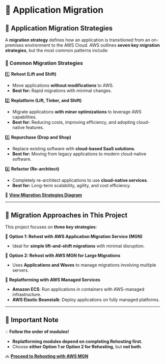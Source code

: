 # 🚀 **Application Migration**

## **🔹 Application Migration Strategies**
A **migration strategy** defines how an application is transitioned from an on-premises environment to the AWS Cloud. AWS outlines **seven key migration strategies**, but the most common patterns include:

### **🔹 Common Migration Strategies**
1️⃣ **Rehost (Lift and Shift)**  
   - Move applications **without modifications** to AWS.  
   - **Best for:** Rapid migrations with minimal changes.  

2️⃣ **Replatform (Lift, Tinker, and Shift)**  
   - Migrate applications **with minor optimizations** to leverage AWS capabilities.  
   - **Best for:** Reducing costs, improving efficiency, and adopting cloud-native features.  

3️⃣ **Repurchase (Drop and Shop)**  
   - Replace existing software with **cloud-based SaaS solutions**.  
   - **Best for:** Moving from legacy applications to modern cloud-native software.  

4️⃣ **Refactor (Re-architect)**  
   - Completely re-architect applications to use **cloud-native services**.  
   - **Best for:** Long-term scalability, agility, and cost efficiency.  

🔗 **[View Migration Strategies Diagram](../assets/migration-strategies-diagram.png)**  

---

## **🔹 Migration Approaches in This Project**
This project focuses on **three key strategies**:

🔹 **Option 1: Rehost with AWS Application Migration Service (MGN)**  
   - Ideal for **simple lift-and-shift migrations** with minimal disruption.  

🔹 **Option 2: Rehost with AWS MGN for Large Migrations**  
   - Uses **Applications and Waves** to manage migrations involving multiple servers.  

🔹 **Replatforming with AWS Managed Services**  
   - **Amazon ECS**: Run applications in containers with AWS-managed infrastructure.  
   - **AWS Elastic Beanstalk**: Deploy applications on fully managed platforms.  

---

## **📌 Important Note**
💡 **Follow the order of modules!**  
- **Replatforming modules depend on completing Rehosting first.**  
- Choose **either Option 1 or Option 2 for Rehosting**, but **not both**.  

🔜 **[Proceed to Rehosting with AWS MGN](./rehost-mgn.md)**  
